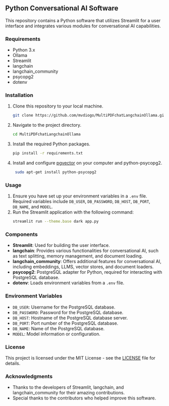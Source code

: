 ## Python Conversational AI Software

This repository contains a Python software that utilizes Streamlit for a user interface and integrates various modules for conversational AI capabilities.

### Requirements
- Python 3.x
- Ollama
- Streamlit
- langchain
- langchain_community
- psycopg2
- dotenv

### Installation
1. Clone this repository to your local machine.
   ```bash
   git clone https://github.com/mvdiogo/MultiPDFchatLangchainOllama.git
   ```
2. Navigate to the project directory.
   ```bash
   cd MultiPDFchatLangchainOllama
   ```
3. Install the required Python packages.
   ```bash
   pip install -r requirements.txt
   ```
4. Install and configure [pgvector](https://github.com/pgvector/pgvector) on your computer and python-psycopg2.
   ```bash
	sudo apt-get install python-psycopg2
   ```


### Usage
1. Ensure you have set up your environment variables in a `.env` file. Required variables include `DB_USER`, `DB_PASSWORD`, `DB_HOST`, `DB_PORT`, `DB_NAME`, and `MODEL`.
2. Run the Streamlit application with the following command:
   ```bash
   streamlit run --theme.base dark app.py
   ```

### Components
- **Streamlit**: Used for building the user interface.
- **langchain**: Provides various functionalities for conversational AI, such as text splitting, memory management, and document loading.
- **langchain_community**: Offers additional features for conversational AI, including embeddings, LLMS, vector stores, and document loaders.
- **psycopg2**: PostgreSQL adapter for Python, required for interacting with PostgreSQL database.
- **dotenv**: Loads environment variables from a `.env` file.

### Environment Variables
- `DB_USER`: Username for the PostgreSQL database.
- `DB_PASSWORD`: Password for the PostgreSQL database.
- `DB_HOST`: Hostname of the PostgreSQL database server.
- `DB_PORT`: Port number of the PostgreSQL database.
- `DB_NAME`: Name of the PostgreSQL database.
- `MODEL`: Model information or configuration.

### License
This project is licensed under the MIT License - see the [LICENSE](LICENSE) file for details.

### Acknowledgments
- Thanks to the developers of Streamlit, langchain, and langchain_community for their amazing contributions.
- Special thanks to the contributors who helped improve this software.
